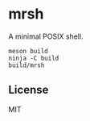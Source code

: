 # mrsh

A minimal POSIX shell.

```shell
meson build
ninja -C build
build/mrsh
```

## License

MIT
